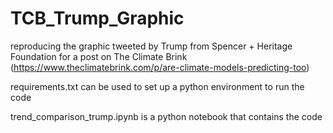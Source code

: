 # TCB_Trump_Graphic
reproducing the graphic tweeted by Trump from Spencer + Heritage Foundation 
for a post on The Climate Brink 
(https://www.theclimatebrink.com/p/are-climate-models-predicting-too)

requirements.txt can be used to set up a python environment to run the code

trend_comparison_trump.ipynb is a python notebook that contains the code
